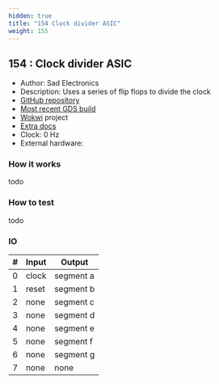 ```yaml
---
hidden: true
title: "154 Clock divider ASIC"
weight: 155
---
```


## 154 : Clock divider ASIC

* Author: Sad Electronics
* Description: Uses a series of flip flops to divide the clock
* [GitHub repository](https://github.com/TinyTapeout/tt02-tinytapeout-clock-divider-asic)
* [Most recent GDS build](https://github.com/TinyTapeout/tt02-tinytapeout-clock-divider-asic/actions/runs/3602210126)
* [Wokwi](https://wokwi.com/projects/341353928049295956) project
* [Extra docs]()
* Clock: 0 Hz
* External hardware: 



### How it works

todo

### How to test

todo

### IO

| # | Input        | Output       |
|---|--------------|--------------|
| 0 | clock  | segment a |
| 1 | reset  | segment b |
| 2 | none  | segment c |
| 3 | none  | segment d |
| 4 | none  | segment e |
| 5 | none  | segment f |
| 6 | none  | segment g |
| 7 | none  | none |
